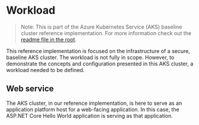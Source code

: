 # Workload

> Note: This is part of the Azure Kubernetes Service (AKS) baseline cluster reference implementation. For more information check out the [readme file in the root](../README.md).

This reference implementation is focused on the infrastructure of a secure, baseline AKS cluster. The workload is not fully in scope. However, to demonstrate the concepts and configuration presented in this AKS cluster, a workload needed to be defined.

## Web service

The AKS cluster, in our reference implementation, is here to serve as an application platform host for a web-facing application. In this case, the ASP.NET Core Hello World application is serving as that application.